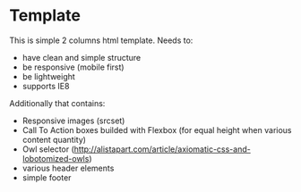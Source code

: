 # Template
This is simple 2 columns html template.
Needs to:
- have clean and simple structure
- be responsive (mobile first)
- be lightweight
- supports IE8


Additionally that contains:
- Responsive images (srcset)
- Call To Action boxes builded with Flexbox (for equal height when various content quantity)
- Owl selector (http://alistapart.com/article/axiomatic-css-and-lobotomized-owls)
- various header elements
- simple footer
